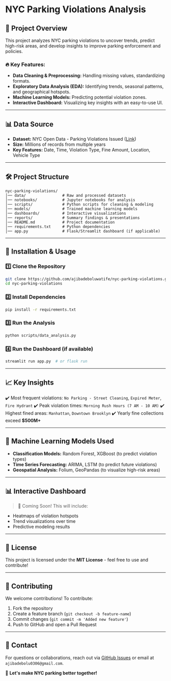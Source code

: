 # NYC Parking Violations Analysis

## 📌 Project Overview
This project analyzes NYC parking violations to uncover trends, predict high-risk areas, and develop insights to improve parking enforcement and policies.

### 🔥 Key Features:
- **Data Cleaning & Preprocessing:** Handling missing values, standardizing formats.
- **Exploratory Data Analysis (EDA):** Identifying trends, seasonal patterns, and geographical hotspots.
- **Machine Learning Models:** Predicting potential violation zones.
- **Interactive Dashboard:** Visualizing key insights with an easy-to-use UI.

---

## 📊 Data Source
- **Dataset:** NYC Open Data - Parking Violations Issued ([Link](https://data.cityofnewyork.us/))
- **Size:** Millions of records from multiple years
- **Key Features:** Date, Time, Violation Type, Fine Amount, Location, Vehicle Type

---

## 🛠️ Project Structure
```
nyc-parking-violations/
│── data/                # Raw and processed datasets
│── notebooks/           # Jupyter notebooks for analysis
│── scripts/             # Python scripts for cleaning & modeling
│── models/              # Trained machine learning models
│── dashboards/          # Interactive visualizations
│── reports/             # Summary findings & presentations
│── README.md            # Project documentation
│── requirements.txt     # Python dependencies
│── app.py               # Flask/Streamlit dashboard (if applicable)
```

---

## 🚀 Installation & Usage

### 1️⃣ Clone the Repository
```bash
git clone https://github.com/ajibadeboluwatife/nyc-parking-violations.git
cd nyc-parking-violations
```

### 2️⃣ Install Dependencies
```bash
pip install -r requirements.txt
```

### 3️⃣ Run the Analysis
```bash
python scripts/data_analysis.py
```

### 4️⃣ Run the Dashboard (if available)
```bash
streamlit run app.py  # or flask run
```

---

## 📈 Key Insights
✔️ Most frequent violations: `No Parking - Street Cleaning`, `Expired Meter`, `Fire Hydrant`
✔️ Peak violation times: `Morning Rush Hours (7 AM - 10 AM)`
✔️ Highest fined areas: `Manhattan`, `Downtown Brooklyn`
✔️ Yearly fine collections exceed **$500M+**

---

## 🧠 Machine Learning Models Used
- **Classification Models:** Random Forest, XGBoost (to predict violation types)
- **Time Series Forecasting:** ARIMA, LSTM (to predict future violations)
- **Geospatial Analysis:** Folium, GeoPandas (to visualize high-risk areas)

---

## 📊 Interactive Dashboard
> 🚀 Coming Soon! This will include:
- Heatmaps of violation hotspots
- Trend visualizations over time
- Predictive modeling results

---

## 📜 License
This project is licensed under the **MIT License** - feel free to use and contribute!

---

## 🙌 Contributing
We welcome contributions! To contribute:
1. Fork the repository
2. Create a feature branch (`git checkout -b feature-name`)
3. Commit changes (`git commit -m 'Added new feature'`)
4. Push to GitHub and open a Pull Request

---

## 📧 Contact
For questions or collaborations, reach out via [GitHub Issues](https://github.com/ajibadeboluwatife/nyc-parking-violations/issues) or email at `ajibadebolu0306@gmail.com`.

🚀 **Let's make NYC parking better together!**

